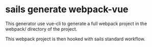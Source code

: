 # sails generate webpack-vue

This generator use vue-cli to generate a full webpack project in the webpack/ directory of the project.

This webpack project is then hooked with sails standard workflow.